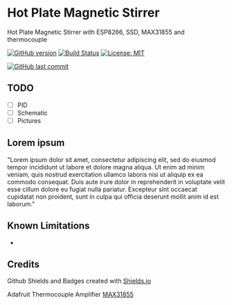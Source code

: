 # Hot Plate Magnetic Stirrer

Hot Plate Magnetic Stirrer with ESP8266, SSD, MAX31855 and thermocouple

[![GitHub version](https://img.shields.io/github/release/ldab/hot-plate-magnetic-stirrer.svg)](https://github.com/ldab/hot-plate-magnetic-stirrer/releases/latest)
[![Build Status](https://travis-ci.org/ldab/hot-plate-magnetic-stirrer.svg?branch=master)](https://travis-ci.org/ldab/hot-plate-magnetic-stirrer)
[![License: MIT](https://img.shields.io/badge/License-MIT-green.svg)](https://github.com/ldab/hot-plate-magnetic-stirrer/blob/master/LICENSE)

[![GitHub last commit](https://img.shields.io/github/last-commit/ldab/hot-plate-magnetic-stirrer.svg?style=social)](https://github.com/ldab/hot-plate-magnetic-stirrer)

## TODO

- [ ] PID
- [ ] Schematic
- [ ] Pictures

## Lorem ipsum

"Lorem ipsum dolor sit amet, consectetur adipiscing elit, sed do eiusmod tempor incididunt ut labore et dolore magna aliqua. Ut enim ad minim veniam, quis nostrud exercitation ullamco laboris nisi ut aliquip ex ea commodo consequat. Duis aute irure dolor in reprehenderit in voluptate velit esse cillum dolore eu fugiat nulla pariatur. Excepteur sint occaecat cupidatat non proident, sunt in culpa qui officia deserunt mollit anim id est laborum."

## Known Limitations

* 

## Credits

Github Shields and Badges created with [Shields.io](https://github.com/badges/shields/)

Adafruit Thermocouple Amplifier [MAX31855](https://www.adafruit.com/product/269)